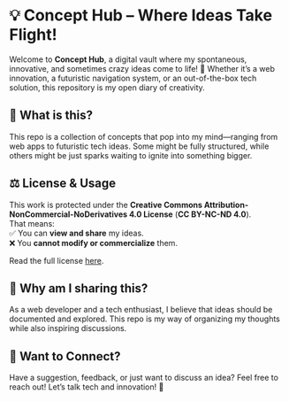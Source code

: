 # **💡 Concept Hub – Where Ideas Take Flight!**  

Welcome to **Concept Hub**, a digital vault where my spontaneous, innovative, and sometimes crazy ideas come to life! 🚀 Whether it’s a web innovation, a futuristic navigation system, or an out-of-the-box tech solution, this repository is my open diary of creativity.  

## **📌 What is this?**  
This repo is a collection of concepts that pop into my mind—ranging from web apps to futuristic tech ideas. Some might be fully structured, while others might be just sparks waiting to ignite into something bigger.  

## **⚖️ License & Usage**  
This work is protected under the **Creative Commons Attribution-NonCommercial-NoDerivatives 4.0 License** (**CC BY-NC-ND 4.0**).  
That means:  
✅ You can **view and share** my ideas.  
❌ You **cannot modify or commercialize** them.  

Read the full license [here](LICENSE).  

## **💬 Why am I sharing this?**  
As a web developer and a tech enthusiast, I believe that ideas should be documented and explored. This repo is my way of organizing my thoughts while also inspiring discussions.  

## **📢 Want to Connect?**  
Have a suggestion, feedback, or just want to discuss an idea? Feel free to reach out! Let’s talk tech and innovation! 🚀  